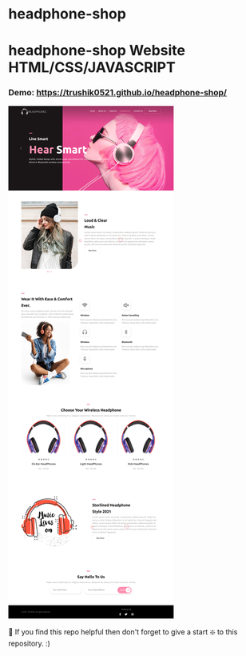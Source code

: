# headphone-shop

# headphone-shop Website HTML/CSS/JAVASCRIPT

### Demo: https://trushik0521.github.io/headphone-shop/

![headphone-shop](https://github.com/Trushik0521/headphone-shop/blob/main/images/photo.png)

🙏 If you find this repo helpful then don't forget to give a start ❇️  to this repository. :)
